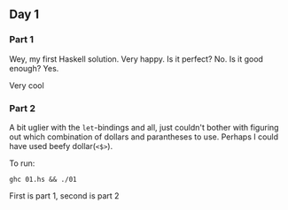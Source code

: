 ## Day 1

### Part 1

Wey, my first Haskell solution. Very happy.
Is it perfect? No. Is it good enough? Yes.

Very cool

### Part 2

A bit uglier with the `let`-bindings and all, just couldn't bother with figuring
out which combination of dollars and parantheses to use. Perhaps I could have
used beefy dollar(`<$>`).

To run:

```
ghc 01.hs && ./01
```

First is part 1, second is part 2


